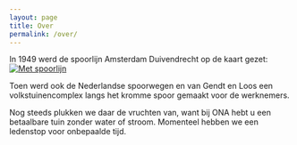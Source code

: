 ```yaml
---
layout: page
title: Over
permalink: /over/
---
```

In 1949 werd de spoorlijn Amsterdam Duivendrecht op de kaart gezet:
[![Met spoorlijn]({{site.baseurl}}/assets/img/MetSpoorlijn.png)](https://www.topotijdreis.nl/)

Toen werd ook de Nederlandse spoorwegen en van Gendt en Loos een volkstuinencomplex langs het kromme spoor gemaakt voor de werknemers.

Nog steeds plukken we daar de vruchten van, want bij ONA hebt u
een betaalbare tuin zonder water of stroom. Momenteel hebben we een ledenstop voor onbepaalde tijd.

